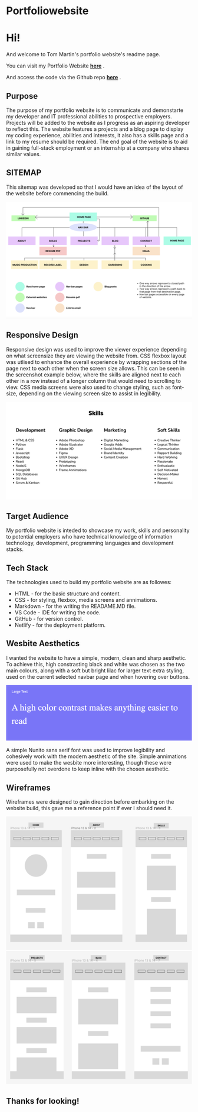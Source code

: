 # Portfoliowebsite
# Hi! 

And welcome to Tom Martin's portfolio website's readme page. 

You can visit my Portfolio Website **[here](https://tommartinportfolio.netlify.app/)** .

And access the code via the Github repo **[here](https://github.com/TommyMart/Tom-Martin-Portfoliowebsite)** .

## Purpose

The purpose of my portfolio website is to communicate and demonstarte my developer and IT professional abilities to prospective employers. Projects will be added to the website as I progress as an aspiring developer to reflect this. The website features a projects and a blog page to display my coding experience, abilities and interests, it also has a skills page and a link to my resume should be required. The end goal of the website is to aid in gaining full-stack employment or an internship at a company who shares similar values. 


## SITEMAP 

This sitemap was developed so that I would have an idea of the layout of the website before commencing the build. 

![picture of sitemap](<images/Screenshot 2024-03-26 at 10.35.46 am.png>)

## Responsive Design

Responsive design was used to improve the viewer experience depending on what screensize they are viewing the website from. CSS flexbox layout was utlised to enhance the overall experience by wrapping sections of the page next to each other when the screen size allows. This can be seen in the screenshot example below,
where the skills are aligned next to each other in a row instead of a longer column that would need to scrolling to view. CSS media screens were also used to change styling, such as font-size, depending on the viewing screen size to assist in legibility. 

![picture of page sections in a row using flexbox](<images/Screenshot 2024-03-26 at 10.53.26 am.png>)

## Target Audience

My portfolio website is inteded to showcase my work, skills and personality to potential employers who have technical knowledge of information technology, development, programming languages and development stacks.

## Tech Stack
The technologies used to build my portfolio website are as followes:

- HTML - for the basic structure and content. 
- CSS - for styling, flexbox, media screens and annimations. 
- Markdown - for the writing the READAME.MD file. 
- VS Code - IDE for writing the code. 
- GitHub - for version control.
- Netlify - for the deployment platform. 

## Wesbite Aesthetics

I wanted the website to have a simple, modern, clean and sharp aesthetic. To achieve this, high constrasting black and white was chosen as the two main colours, along with a soft but bright lilac for larger text extra styling, used on the current selected navbar page and when hovering over buttons. 

![lilac colour on white](<images/Screenshot 2024-03-26 at 1.18.40 pm.png>)

A simple Nunito sans serif font was used to improve legibility and cohesively work with the modern aesthetic of the site. Simple annimations were used to make the wesbite more interesting, though these were purposefully not overdone to keep inline with the chosen aesthetic. 

## Wireframes 

Wireframes were designed to gain direction before embarking on the website build, this gave me a reference point if ever I should need it.  

![wireframes of home, about and skills pages](<images/Screenshot 2024-03-26 at 9.49.52 am.png>)
![wireframes of projects, blog and contact pages](<images/Screenshot 2024-03-26 at 9.50.03 am.png>)

## Thanks for looking! 